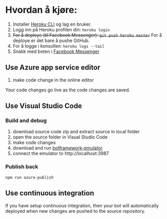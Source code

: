 # Hvordan å kjøre:

1.  Installer [Heroku CLI](https://devcenter.heroku.com/articles/heroku-cli#download-and-install) og lag en bruker.
2.  Logg inn på Heroku profilen din: `heroku login`
3.  ~~For å deploye (til Facebook Messenger): `git push heroku master`~~ For å deploye er det bare å pushe GitHub.
4.  For å logge i konsollen: `heroku logs --tail`
5.  Snakk med boten i [Facebook Messenger](https://www.messenger.com/t/618670278474259)

## Use Azure app service editor

1.  make code change in the online editor

Your code changes go live as the code changes are saved.

## Use Visual Studio Code

### Build and debug

1.  download source code zip and extract source in local folder
2.  open the source folder in Visual Studio Code
3.  make code changes
4.  download and run [botframework-emulator](https://emulator.botframework.com/)
5.  connect the emulator to http://localhost:3987

### Publish back

```
npm run azure-publish
```

## Use continuous integration

If you have setup continuous integration, then your bot will automatically deployed when new changes are pushed to the source repository.
